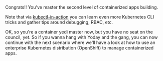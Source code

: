 Congrats!! You've master the second level of containerized apps building. 

Note that via [kubectl-in-action](http://mhausenblas.info/kubectl-in-action/) you can learn even more Kubernetes CLI tricks and gather tips around debugging, RBAC, etc.

OK, so you're a container yedi master now, but you have no seat on the council, yet. So if you wanna hang with Yoday and the gang, you can now continue with the next scenario where we'll have a look at how to use an enterprise Kubernetes distribution (OpenShift) to manage containerized apps.
